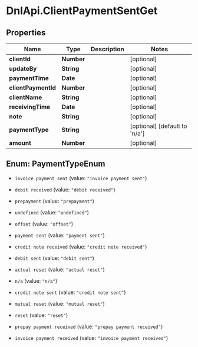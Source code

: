 # DnlApi.ClientPaymentSentGet

## Properties
Name | Type | Description | Notes
------------ | ------------- | ------------- | -------------
**clientId** | **Number** |  | [optional] 
**updateBy** | **String** |  | [optional] 
**paymentTime** | **Date** |  | [optional] 
**clientPaymentId** | **Number** |  | [optional] 
**clientName** | **String** |  | [optional] 
**receivingTime** | **Date** |  | [optional] 
**note** | **String** |  | [optional] 
**paymentType** | **String** |  | [optional] [default to &#39;n/a&#39;]
**amount** | **Number** |  | [optional] 


<a name="PaymentTypeEnum"></a>
## Enum: PaymentTypeEnum


* `invoice payment sent` (value: `"invoice payment sent"`)

* `debit received` (value: `"debit received"`)

* `prepayment` (value: `"prepayment"`)

* `undefined` (value: `"undefined"`)

* `offset` (value: `"offset"`)

* `payment sent` (value: `"payment sent"`)

* `credit note received` (value: `"credit note received"`)

* `debit sent` (value: `"debit sent"`)

* `actual reset` (value: `"actual reset"`)

* `n/a` (value: `"n/a"`)

* `credit note sent` (value: `"credit note sent"`)

* `mutual reset` (value: `"mutual reset"`)

* `reset` (value: `"reset"`)

* `prepay payment received` (value: `"prepay payment received"`)

* `invoice payment received` (value: `"invoice payment received"`)




